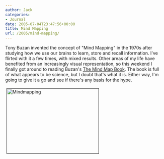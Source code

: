 ```yaml
---
author: Jack
categories:
- Journal
date: 2005-07-04T23:47:56+00:00
title: Mind Mapping
url: /2005/mind-mapping/
---
```


Tony Buzan invented the concept of "Mind Mapping" in the 1970s after studying how we use our brains to learn, store and recall information. I've flirted with it a few times, with mixed results. Other areas of my life have benefited from an increasingly visual representation, so this weekend I finally got around to reading Buzan's [The Mind Map Book][1]. The book is full of what appears to be science, but I doubt that's what it is. Either way, I'm going to give it a go and see if there's any basis for the hype.

<img src="/files/mindmapping.jpg" height="206" width="292" border="1" hspace="4" vspace="4" alt="Mindmapping" />

 [1]: http://www.amazon.com/exec/obidos/tg/detail/-/0452273226/
